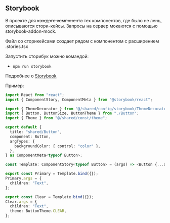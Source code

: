 ## Storybook

В проекте для ~~каждого компонента~~ тех компонентов, где было не лень, описываются стори-кейсы.
Запросы на сервер мокаются с помощью storybook-addon-mock.

Файл со сторикейсами создает рядом с компонентом с расширением .stories.tsx

Запустить сторибук можно командой:

- `npm run storybook`

Подробнее о [Storybook](/docs/storybook.md)

Пример:

```typescript jsx
import React from "react";
import { ComponentStory, ComponentMeta } from "@storybook/react";

import { ThemeDecorator } from "@/shared/config/storybook/ThemeDecorator/ThemeDecorator";
import { Button, ButtonSize, ButtonTheme } from "./Button";
import { Theme } from "@/shared/const/theme";

export default {
  title: "shared/Button",
  component: Button,
  argTypes: {
    backgroundColor: { control: "color" },
  },
} as ComponentMeta<typeof Button>;

const Template: ComponentStory<typeof Button> = (args) => <Button {...args} />;

export const Primary = Template.bind({});
Primary.args = {
  children: "Text",
};

export const Clear = Template.bind({});
Clear.args = {
  children: "Text",
  theme: ButtonTheme.CLEAR,
};
```
